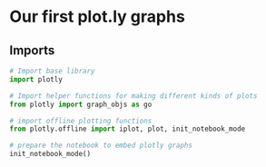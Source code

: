 # Our first plot.ly graphs

## Imports

```python
# Import base library
import plotly

# Import helper functions for making different kinds of plots
from plotly import graph_objs as go

# import offline plotting functions
from plotly.offline import iplot, plot, init_notebook_mode

# prepare the notebook to embed plotly graphs
init_notebook_mode()
```